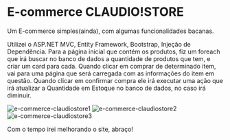# E-commerce CLAUDIO!STORE

Um E-commerce simples(ainda), com algumas funcionalidades bacanas.

Utilizei o ASP.NET MVC, Entity Framework, Bootstrap, Injeção de Dependência.
Para a página inicial que contém os produtos, fiz um foreach que irá buscar no banco de dados a quantidade de produtos que tem, e criar um card para cada.
Quando clicar em comprar de determinado item, vai para uma página que será carregada com as informações do item em questão.
Quando clicar em confirmar compra ele irá executar uma ação que irá atualizar a Quantidade em Estoque no banco de dados, no caso irá diminuir.

![e-commerce-claudiostore1](https://github.com/claudiokoori/ecommerce-claudiostore/assets/109890121/53a75658-7af8-4c26-a673-7c8e6a880114)
![e-commerce-claudiostore2](https://github.com/claudiokoori/ecommerce-claudiostore/assets/109890121/5517667f-aaea-4e94-8739-d56cd2b45b26)
![e-commerce-claudiostore3](https://github.com/claudiokoori/ecommerce-claudiostore/assets/109890121/05faff1b-ddd2-47e4-8922-24600a9739e6)

Com o tempo irei melhorando o site, abraço!
